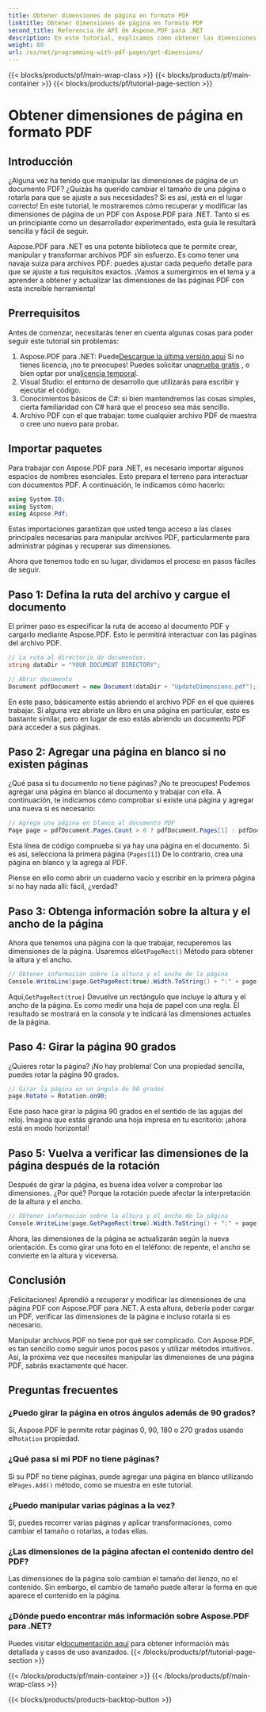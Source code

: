 ```yaml
---
title: Obtener dimensiones de página en formato PDF
linktitle: Obtener dimensiones de página en formato PDF
second_title: Referencia de API de Aspose.PDF para .NET
description: En este tutorial, explicamos cómo obtener las dimensiones de una página PDF y realizar manipulaciones con Aspose.PDF para .NET. Se proporcionan pasos detallados para guiarlo a través del proceso.
weight: 60
url: /es/net/programming-with-pdf-pages/get-dimensions/
---
```


{{< blocks/products/pf/main-wrap-class >}}
{{< blocks/products/pf/main-container >}}
{{< blocks/products/pf/tutorial-page-section >}}

# Obtener dimensiones de página en formato PDF

## Introducción

¿Alguna vez ha tenido que manipular las dimensiones de página de un documento PDF? ¿Quizás ha querido cambiar el tamaño de una página o rotarla para que se ajuste a sus necesidades? Si es así, ¡está en el lugar correcto! En este tutorial, le mostraremos cómo recuperar y modificar las dimensiones de página de un PDF con Aspose.PDF para .NET. Tanto si es un principiante como un desarrollador experimentado, esta guía le resultará sencilla y fácil de seguir.

Aspose.PDF para .NET es una potente biblioteca que te permite crear, manipular y transformar archivos PDF sin esfuerzo. Es como tener una navaja suiza para archivos PDF: puedes ajustar cada pequeño detalle para que se ajuste a tus requisitos exactos. ¡Vamos a sumergirnos en el tema y a aprender a obtener y actualizar las dimensiones de las páginas PDF con esta increíble herramienta!

## Prerrequisitos

Antes de comenzar, necesitarás tener en cuenta algunas cosas para poder seguir este tutorial sin problemas:

1.  Aspose.PDF para .NET: Puede[Descargue la última versión aquí](https://releases.aspose.com/pdf/net/) Si no tienes licencia, ¡no te preocupes! Puedes solicitar una[prueba gratis](https://releases.aspose.com/) , o bien optar por una[licencia temporal](https://purchase.aspose.com/temporary-license/).
2. Visual Studio: el entorno de desarrollo que utilizarás para escribir y ejecutar el código.
3. Conocimientos básicos de C#: si bien mantendremos las cosas simples, cierta familiaridad con C# hará que el proceso sea más sencillo.
4. Archivo PDF con el que trabajar: tome cualquier archivo PDF de muestra o cree uno nuevo para probar.

## Importar paquetes

Para trabajar con Aspose.PDF para .NET, es necesario importar algunos espacios de nombres esenciales. Esto prepara el terreno para interactuar con documentos PDF. A continuación, le indicamos cómo hacerlo:

```csharp
using System.IO;
using System;
using Aspose.Pdf;
```

Estas importaciones garantizan que usted tenga acceso a las clases principales necesarias para manipular archivos PDF, particularmente para administrar páginas y recuperar sus dimensiones.

Ahora que tenemos todo en su lugar, dividamos el proceso en pasos fáciles de seguir.

## Paso 1: Defina la ruta del archivo y cargue el documento

El primer paso es especificar la ruta de acceso al documento PDF y cargarlo mediante Aspose.PDF. Esto le permitirá interactuar con las páginas del archivo PDF.

```csharp
// La ruta al directorio de documentos.
string dataDir = "YOUR DOCUMENT DIRECTORY";

// Abrir documento
Document pdfDocument = new Document(dataDir + "UpdateDimensions.pdf");
```

En este paso, básicamente estás abriendo el archivo PDF en el que quieres trabajar. Si alguna vez abriste un libro en una página en particular, esto es bastante similar, pero en lugar de eso estás abriendo un documento PDF para acceder a sus páginas.

## Paso 2: Agregar una página en blanco si no existen páginas

¿Qué pasa si tu documento no tiene páginas? ¡No te preocupes! Podemos agregar una página en blanco al documento y trabajar con ella. A continuación, te indicamos cómo comprobar si existe una página y agregar una nueva si es necesario:

```csharp
// Agrega una página en blanco al documento PDF
Page page = pdfDocument.Pages.Count > 0 ? pdfDocument.Pages[1] : pdfDocument.Pages.Add();
```

Esta línea de código comprueba si ya hay una página en el documento. Si es así, selecciona la primera página (`Pages[1]`) De lo contrario, crea una página en blanco y la agrega al PDF.

Piense en ello como abrir un cuaderno vacío y escribir en la primera página si no hay nada allí: fácil, ¿verdad?

## Paso 3: Obtenga información sobre la altura y el ancho de la página

 Ahora que tenemos una página con la que trabajar, recuperemos las dimensiones de la página. Usaremos el`GetPageRect()` Método para obtener la altura y el ancho.

```csharp
// Obtener información sobre la altura y el ancho de la página
Console.WriteLine(page.GetPageRect(true).Width.ToString() + ":" + page.GetPageRect(true).Height.ToString());
```

 Aquí,`GetPageRect(true)` Devuelve un rectángulo que incluye la altura y el ancho de la página. Es como medir una hoja de papel con una regla. El resultado se mostrará en la consola y te indicará las dimensiones actuales de la página.

## Paso 4: Girar la página 90 grados

¿Quieres rotar la página? ¡No hay problema! Con una propiedad sencilla, puedes rotar la página 90 grados.

```csharp
// Girar la página en un ángulo de 90 grados
page.Rotate = Rotation.on90;
```

Este paso hace girar la página 90 grados en el sentido de las agujas del reloj. Imagina que estás girando una hoja impresa en tu escritorio: ¡ahora está en modo horizontal!

## Paso 5: Vuelva a verificar las dimensiones de la página después de la rotación

Después de girar la página, es buena idea volver a comprobar las dimensiones. ¿Por qué? Porque la rotación puede afectar la interpretación de la altura y el ancho.

```csharp
// Obtener información sobre la altura y el ancho de la página
Console.WriteLine(page.GetPageRect(true).Width.ToString() + ":" + page.GetPageRect(true).Height.ToString());
```

Ahora, las dimensiones de la página se actualizarán según la nueva orientación. Es como girar una foto en el teléfono: de repente, el ancho se convierte en la altura y viceversa.


## Conclusión

¡Felicitaciones! Aprendió a recuperar y modificar las dimensiones de una página PDF con Aspose.PDF para .NET. A esta altura, debería poder cargar un PDF, verificar las dimensiones de la página e incluso rotarla si es necesario.

Manipular archivos PDF no tiene por qué ser complicado. Con Aspose.PDF, es tan sencillo como seguir unos pocos pasos y utilizar métodos intuitivos. Así, la próxima vez que necesites manipular las dimensiones de una página PDF, sabrás exactamente qué hacer.

## Preguntas frecuentes

### ¿Puedo girar la página en otros ángulos además de 90 grados?
 Sí, Aspose.PDF le permite rotar páginas 0, 90, 180 o 270 grados usando el`Rotation` propiedad.

### ¿Qué pasa si mi PDF no tiene páginas?
 Si su PDF no tiene páginas, puede agregar una página en blanco utilizando el`Pages.Add()` método, como se muestra en este tutorial.

### ¿Puedo manipular varias páginas a la vez?
Sí, puedes recorrer varias páginas y aplicar transformaciones, como cambiar el tamaño o rotarlas, a todas ellas.

### ¿Las dimensiones de la página afectan el contenido dentro del PDF?
Las dimensiones de la página solo cambian el tamaño del lienzo, no el contenido. Sin embargo, el cambio de tamaño puede alterar la forma en que aparece el contenido en la página.

### ¿Dónde puedo encontrar más información sobre Aspose.PDF para .NET?
 Puedes visitar el[documentación aquí](https://reference.aspose.com/pdf/net/) para obtener información más detallada y casos de uso avanzados.
{{< /blocks/products/pf/tutorial-page-section >}}

{{< /blocks/products/pf/main-container >}}
{{< /blocks/products/pf/main-wrap-class >}}

{{< blocks/products/products-backtop-button >}}
